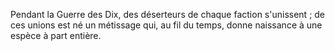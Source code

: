 Pendant la Guerre des Dix, des déserteurs de chaque faction s'unissent ; de ces unions est né un métissage qui, au fil du temps, donne naissance à une espèce à part entière.